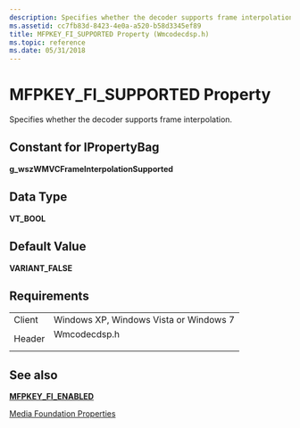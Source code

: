 ```yaml
---
description: Specifies whether the decoder supports frame interpolation.
ms.assetid: cc7fb83d-8423-4e0a-a520-b58d3345ef89
title: MFPKEY_FI_SUPPORTED Property (Wmcodecdsp.h)
ms.topic: reference
ms.date: 05/31/2018
---
```


# MFPKEY\_FI\_SUPPORTED Property

Specifies whether the decoder supports frame interpolation.

## Constant for IPropertyBag

**g\_wszWMVCFrameInterpolationSupported**

## Data Type

**VT\_BOOL**

## Default Value

**VARIANT\_FALSE**

## Requirements



|                   |                                                                                         |
|-------------------|-----------------------------------------------------------------------------------------|
| Client<br/> | Windows XP, Windows Vista or Windows 7<br/>                                       |
| Header<br/> | <dl> <dt>Wmcodecdsp.h</dt> </dl> |



## See also

<dl> <dt>

[**MFPKEY\_FI\_ENABLED**](mfpkey-fi-enabledproperty.md)
</dt> <dt>

[Media Foundation Properties](media-foundation-properties.md)
</dt> </dl>

 

 




